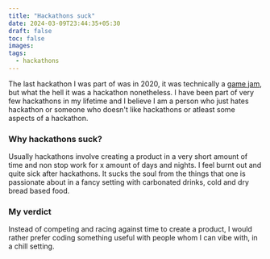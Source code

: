 ```yaml
---
title: "Hackathons suck"
date: 2024-03-09T23:44:35+05:30
draft: false
toc: false
images:
tags: 
  - hackathons
---
```


The last hackathon I was part of was in 2020, it was technically a [game jam](https://github.com/123survesh/The-Office), but what the hell it was a hackathon nonetheless. I have been part of very few hackathons in my lifetime and I believe I am a person who just hates hackathon or someone who doesn't like hackathons or atleast some aspects of a hackathon.

### Why hackathons suck?

Usually hackathons involve creating a product in a very short amount of time and non stop work for x amount of days and nights. I feel burnt out and quite sick after hackathons. It sucks the soul from the things that one is passionate about in a fancy setting with carbonated drinks, cold and dry bread based food.

### My verdict

Instead of competing and racing against time to create a product, I would rather prefer coding something useful with people whom I can vibe with, in a chill setting.
